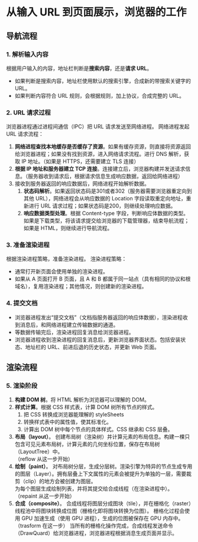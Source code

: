 # 从输入 URL 到页面展示，浏览器的工作
## 导航流程  
### 1. 解析输入内容  
根据用户输入的内容，地址栏判断是**搜索内容**，还是**请求 URL**。
+ 如果判断是搜索内容，地址栏使用默认的搜索引擎，合成新的带搜索关键字的 URL。
+ 如果判断内容符合 URL 规则，会根据规则，加上协议，合成完整的 URL。

### 2. URL 请求过程
浏览器进程通过进程间通信（IPC）把 URL 请求发送至网络进程。
网络进程发起 URL 请求流程：
1. **网络进程查找本地缓存是否缓存了资源**。如果有缓存资源，则直接将资源返回给浏览器进程；如果没有找到资源，进入网络请求流程。进行 DNS 解析，获取 IP 地址。（如果是 HTTPS，还需要建立 TLS 连接）
2. **根据 IP 地址和服务器建立 TCP 连接**。连接建立后，浏览器构建并发送请求信息。（服务器收到请求后，根据请求信息生成响应数据，返回给网络进程）
3. 接收到服务器返回的响应数据后，网络进程开始解析数据。
   1. **状态码解析**。如果返回状态码是301或者302（服务器需要浏览器重定向到其他 URL），网络进程会从响应数据的 Location 字段读取重定向地址，重新进行 URL 请求过程；如果状态码是200，则继续处理响应数据。
   2. **响应数据类型处理**。根据 Content-type 字段，判断响应体数据的类型。如果是下载类型，将该请求提交给浏览器的下载管理器，结束导航流程；如果是 HTML，则继续进行导航流程。

### 3. 准备渲染进程
根据渲染进程策略，准备渲染进程。
渲染进程策略：
+ 通常打开新页面会使用单独的渲染进程。
+ 如果从 A 页面打开 B 页面，且 A 和 B 都属于同一站点（具有相同的协议和根域名），复用渲染进程；其他情况，则创建新的渲染进程。

### 4. 提交文档
+ 浏览器进程发出“提交文档”（文档指服务器返回的响应体数据），渲染进程收到消息后，和网络进程建立传输数据的通道。
+ 等数据传输完后，渲染进程回复消息给浏览器进程。
+ 浏览器进程收到渲染进程的回复消息后，更新浏览器界面状态。包括安装状态、地址栏的 URL、前进后退的历史状态，并更新 Web 页面。
## 渲染流程  
### 5. 渲染阶段
1. **构建 DOM 树**。将 HTML 解析为浏览器可以理解的 DOM。
2. **样式计算**。根据 CSS 样式表，计算 DOM 树所有节点的样式。
   1. 把 CSS 转换成浏览器能理解的 styleSheets
   2. 转换样式表中的属性值，使其标准化。
   3. 计算出 DOM 树中每个节点的具体样式。CSS 继承和 CSS 层叠。
3. **布局（layout）**。
创建布局树（渲染树）并计算元素的布局信息。构建一棵只包含可见元素布局树，计算元素的几何坐标位置，保存在布局树（LayoutTree）中。  
（reflow 从这一步开始）
4. **绘制（paint）**。
对布局树分层，生成分层树。渲染引擎为特异的节点生成专用的图层（Layer）。拥有层叠上下文属性的元素会被提升为单独的一层，需要裁剪（clip）的地方会被创建为图层。  
为每个图层生成绘制列表，并将其提交给合成线程（在渲染进程中）。
（repaint 从这一步开始）
5. **合成（composite）**。
合成线程将图层分成图块（tile），并在栅格化（raster）线程池中将图块转换成位图（栅格化即将图块转换为位图）。
栅格化过程会使用 GPU 加速生成（使用 GPU 进程），生成的位图被保存在 GPU 内存中。
（trasform 在这一步）
当所有的栅格化操作完成，合成线程发送命令（DrawQuard）给浏览器进程，浏览器进程根据消息生成页面并显示。
